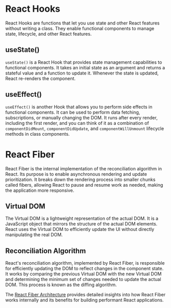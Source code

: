 # React Hooks

React Hooks are functions that let you use state and other React features without writing a class. They enable functional components to manage state, lifecycle, and other React features. 

## useState()

`useState()` is a React Hook that provides state management capabilities to functional components. It takes an initial state as an argument and returns a stateful value and a function to update it. Whenever the state is updated, React re-renders the component.

## useEffect()

`useEffect()` is another Hook that allows you to perform side effects in functional components. It can be used to perform data fetching, subscriptions, or manually changing the DOM. It runs after every render, including the first render, and you can think of it as a combination of `componentDidMount`, `componentDidUpdate`, and `componentWillUnmount` lifecycle methods in class components.

# React Fiber

React Fiber is the internal implementation of the reconciliation algorithm in React. Its purpose is to enable asynchronous rendering and update prioritization. It breaks down the rendering process into smaller chunks called fibers, allowing React to pause and resume work as needed, making the application more responsive.

## Virtual DOM

The Virtual DOM is a lightweight representation of the actual DOM. It is a JavaScript object that mirrors the structure of the actual DOM elements. React uses the Virtual DOM to efficiently update the UI without directly manipulating the real DOM.

## Reconciliation Algorithm

React's reconciliation algorithm, implemented by React Fiber, is responsible for efficiently updating the DOM to reflect changes in the component state. It works by comparing the previous Virtual DOM with the new Virtual DOM and determining the minimum set of changes needed to update the actual DOM. This process is known as the diffing algorithm.

The [React Fiber Architecture](https://github.com/acdlite/react-fiber-architecture) provides detailed insights into how React Fiber works internally and its benefits for building performant React applications.

